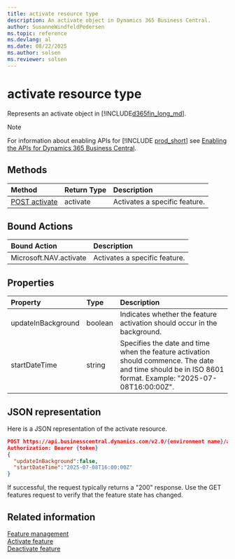 ```yaml
---
title: activate resource type
description: An activate object in Dynamics 365 Business Central.
author: SusanneWindfeldPedersen
ms.topic: reference
ms.devlang: al
ms.date: 08/22/2025
ms.author: solsen
ms.reviewer: solsen
---
```


# activate resource type

Represents an activate object in [!INCLUDE[d365fin_long_md](../../includes/d365fin_long_md.md)].

> [!NOTE]
> For information about enabling APIs for [!INCLUDE [prod_short](../../includes/prod_short.md)] see [Enabling the APIs for Dynamics 365 Business Central](../../api-reference/v2.0/enabling-apis-for-dynamics-nav.md).


## Methods

| Method | Return Type|Description |
|:--------------------|:-----------|:-------------------------|
|[POST activate](../api/dynamics_activate_post.md)|activate| Activates a specific feature.|

## Bound Actions

| Bound Action | Description |
|:--------------------|:-----------|
|Microsoft.NAV.activate| Activates a specific feature.|

## Properties

| Property           | Type   |Description     |
|:-------------------|:-------|:---------------|
|updateInBackground  | boolean| Indicates whether the feature activation should occur in the background.|
|startDateTime       | string | Specifies the date and time when the feature activation should commence. The date and time should be in ISO 8601 format. Example: "2025-07-08T16:00:00Z".|

## JSON representation

Here is a JSON representation of the activate resource.

```json
POST https://api.businesscentral.dynamics.com/v2.0/{environment name}/api/microsoft/automation/v2.0/companies({companyId})/features({featureId})/Microsoft.NAV.activate
Authorization: Bearer {token}
{
  "updateInBackground":false,
  "startDateTime":"2025-07-08T16:00:00Z"
}
```

If successful, the request typically returns a "200" response. Use the GET features request to verify that the feature state has changed.

## Related information

[Feature management](dynamics_featuremanagement.md)  
[Activate feature](dynamics_activate.md)  
[Deactivate feature](dynamics_deactivate.md)  